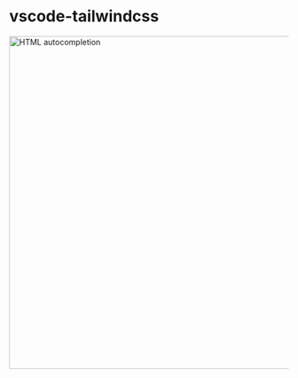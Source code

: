 # vscode-tailwindcss

<img src="https://github.com/bradlc/vscode-tailwindcss/blob/master/src/img/html.gif" alt="HTML autocompletion" width="600">
